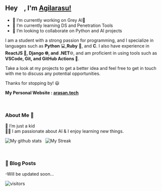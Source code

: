 
## Hey <img src="https://github.com/TheDudeThatCode/TheDudeThatCode/blob/master/Assets/Hi.gif" width="15px">, I'm [Agilarasu!](https://agilarasu.github.io) 


- 🔭 I’m currently working on Grey AI🤷
- 🌱 I’m currently learning DS and Penetration Tools
- 👯 I’m looking to collaborate on Python and AI projects
<!-- 🤔 I’m looking for help with ...
- 💬 Ask me about ...
- 📫 How to reach me: ...
- 😄 Pronouns: ...
- ⚡ Fun fact: ...
-->


I am a student with a strong passion for programming, and I specialize in languages such as **Python** 💻,**Ruby** 💎, and **C**. I also have experience in **ReactJS 🌟, Django 🌐, and .NET**🌐, and am proficient in using tools such as **VSCode, Git, and GitHub Actions 🚀**.


Take a look at my projects to get a better idea and feel free to get in touch with me to discuss any potential opportunities.

Thanks for stopping by! 😃
    
</div>
 
**My Personal Website : <a href="https://dub.sh/arasan">arasan.tech</a></a>**


<br />

### About Me 🚀
🌱 I’m just a kid </br>
👨‍💻  I am passionate about AI & I enjoy learning new things. </br>


![My github stats](https://github-readme-stats.vercel.app/api?username=agilarasu&show_icons=true&hide_border=true)&nbsp;&nbsp;
![My Streak](http://github-readme-streak-stats.herokuapp.com?user=agilarasu&theme=github-dark&date_format=j%20M%5B%20Y%5D&border=FFFFFF&ring=4C8EDA&stroke=FFFFFF&dates=1D64D0)  

<br />


### 📕 Blog Posts
-Will be updated soon...

![visitors](https://visitor-badge.laobi.icu/badge?page_id=agilarasu.agilarasu)
